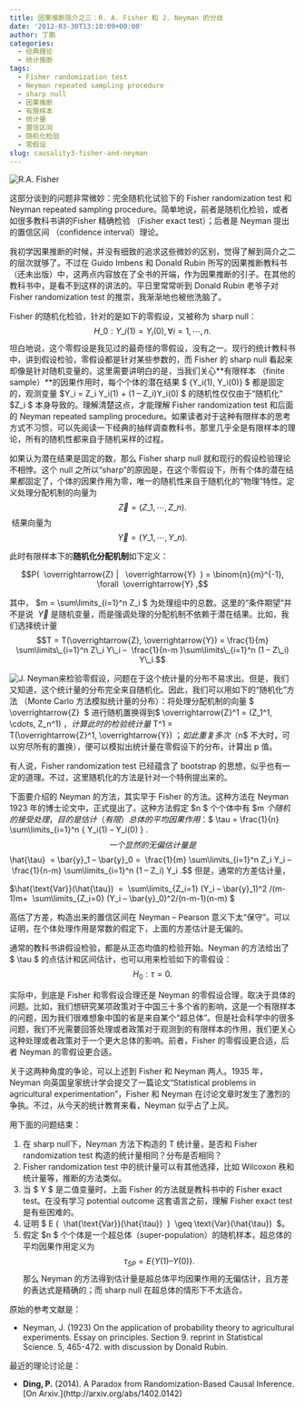 ```yaml
---
title: 因果推断简介之三：R. A. Fisher 和 J. Neyman 的分歧
date: '2012-03-30T13:10:09+00:00'
author: 丁鹏
categories:
  - 经典理论
  - 统计推断
tags:
  - Fisher randomization test
  - Neyman repeated sampling procedure
  - sharp null
  - 因果推断
  - 有限样本
  - 统计量
  - 置信区间
  - 随机化检验
  - 零假设
slug: causality3-fisher-and-neyman
---
```


![R.A. Fisher](https://cos.name/wp-content/uploads/2012/03/R.A.-Fisher.jpg)
  
这部分谈到的问题非常微妙：完全随机化试验下的 Fisher randomization test 和 Neyman repeated sampling procedure。简单地说，前者是随机化检验，或者如很多教科书讲的Fisher 精确检验 （Fisher exact test）；后者是 Neyman 提出的置信区间 （confidence interval）理论。

我初学因果推断的时候，并没有细致的追求这些微妙的区别，觉得了解到简介之二的层次就够了。不过在 Guido Imbens 和 Donald Rubin 所写的因果推断教科书（还未出版）中，这两点内容放在了全书的开端，作为因果推断的引子。在其他的教科书中，是看不到这样的讲法的。平日里常常听到 Donald Rubin 老爷子对 Fisher randomization test 的推崇，我渐渐地也被他洗脑了。

Fisher 的随机化检验，针对的是如下的零假设，又被称为 sharp null：  $$H\_0 : Y\_i(1) = Y_i(0), \forall i = 1,\cdots,n.$$ 坦白地说，这个零假设是我见过的最奇怪的零假设，没有之一。现行的统计教科书中，讲到假设检验，零假设都是针对某些参数的，而 Fisher 的 sharp null 看起来却像是针对随机变量的。这里需要讲明白的是，当我们关心**有限样本 （finite sample）**的因果作用时，每个个体的潜在结果 $ \{Y\_i(1), Y\_i(0)\} $ 都是固定的，观测变量 $Y\_i = Z\_i Y\_i(1) + (1 – Z\_i)Y\_i(0) $ 的随机性仅仅由于“随机化” $Z\_i $ 本身导致的。理解清楚这点，才能理解 Fisher randomization test 和后面的 Neyman repeated sampling procedure。如果读者对于这种有限样本的思考方式不习惯，可以先阅读一下经典的抽样调查教科书，那里几乎全是有限样本的理论，所有的随机性都来自于随机采样的过程。

如果认为潜在结果是固定的数，那么 Fisher sharp null 就和现行的假设检验理论不相悖。这个 null 之所以“sharp”的原因是，在这个零假设下，所有个体的潜在结果都固定了，个体的因果作用为零，唯一的随机性来自于随机化的“物理”特性。定义处理分配机制的向量为 $$ \overrightarrow{Z} = (Z\_1, \cdots, Z\_n).$$  结果向量为 $$\overrightarrow{Y} = (Y\_1, \cdots, Y\_n).$$

此时有限样本下的**随机化分配机制**如下定义：

$$P(  \overrightarrow{Z} |   \overrightarrow{Y}  ) = \binom{n}{m}^{-1}, \forall  \overrightarrow{Y} ,$$

其中， $m = \sum\limits\_{i=1}^n Z\_i $ 为处理组中的总数。这里的“条件期望”并不是说  $ \overrightarrow{Y}  $ 是随机变量，而是强调处理的分配机制不依赖于潜在结果。比如，我们选择统计量 $$T = T(\overrightarrow{Z}, \overrightarrow{Y}) = \frac{1}{m} \sum\limits\_{i=1}^n Z\_i Y\_i –  \frac{1}{n-m }\sum\limits\_{i=1}^n (1 – Z\_i) Y\_i $$
  
![J. Neyman](https://cos.name/wp-content/uploads/2012/03/J.-Neyman.jpg)来检验零假设，问题在于这个统计量的分布不易求出。但是，我们又知道，这个统计量的分布完全来自随机化。因此，我们可以用如下的“随机化”方法 （Monte Carlo 方法模拟统计量的分布）：将处理分配机制的向量 $ \overrightarrow{Z}  $ 进行随机置换得到$ \overrightarrow{Z}^1 = (Z\_1^1, \cdots, Z\_n^1) $，计算此时的检验统计量 $ T^1 = T(\overrightarrow{Z}^1, \overrightarrow{Y}) $；如此重复多次（$n$ 不大时，可以穷尽所有的置换），便可以模拟出统计量在零假设下的分布，计算出 p 值。

有人说，Fisher randomization test 已经蕴含了 bootstrap 的思想，似乎也有一定的道理。不过，这里随机化的方法是针对一个特例提出来的。

下面要介绍的 Neyman 的方法，其实早于 Fisher 的方法。这种方法在 Neyman 1923 年的博士论文中，正式提出了。这种方法假定 $n $ 个个体中有 $m $个随机的接受处理，目的是估计（有限）总体的平均因果作用：$$ \tau = \frac{1}{n} \sum\limits\_{i=1}^n \{ Y\_i(1) – Y\_i(0) \} .$$ 一个显然的无偏估计量是  $$\hat{\tau}  = \bar{y}\_1 – \bar{y}\_0 =  \frac{1}{m} \sum\limits\_{i=1}^n Z\_i Y\_i –  \frac{1}{n-m} \sum\limits\_{i=1}^n (1 – Z\_i) Y_i .$$ 但是，通常的方差估计量，

$\hat{\text{Var}}(\hat{\tau})  =  \sum\limits\_{Z\_i=1} (Y\_i – \bar{y}\_1)^2 /(m-1)m+  \sum\limits\_{Z\_i=0} (Y\_i – \bar{y}\_0)^2/(n-m-1)(n-m) $

高估了方差，构造出来的置信区间在 Neyman – Pearson 意义下太“保守”。可以证明，在个体处理作用是常数的假定下，上面的方差估计是无偏的。

通常的教科书讲假设检验，都是从正态均值的检验开始。Neyman 的方法给出了 $ \tau $ 的点估计和区间估计，也可以用来检验如下的零假设：$$H_0:  \tau = 0.$$

实际中，到底是 Fisher 和零假设合理还是 Neyman 的零假设合理，取决于具体的问题。比如，我们想研究某项政策对于中国三十多个省的影响，这是一个有限样本的问题，因为我们很难想象中国的省是来自某个“超总体”。但是社会科学中的很多问题，我们不光需要回答处理或者政策对于观测到的有限样本的作用，我们更关心这种处理或者政策对于一个更大总体的影响。前者，Fisher 的零假设更合适，后者 Neyman 的零假设更合适。

关于这两种角度的争论，可以上述到 Fisher 和 Neyman 两人。1935 年，Neyman 向英国皇家统计学会提交了一篇论文“Statistical problems in agricultural experimentation”，Fisher 和 Neyman 在讨论文章时发生了激烈的争执。不过，从今天的统计教育来看，Neyman 似乎占了上风。

用下面的问题结束：

  1. 在 sharp null下，Neyman 方法下构造的 T 统计量，是否和 Fisher randomization test 构造的统计量相同？分布是否相同？
  2. Fisher randomization test 中的统计量可以有其他选择，比如 Wilcoxon 秩和统计量等，推断的方法类似。
  3. 当 $ Y $ 是二值变量时，上面 Fisher 的方法就是教科书中的 Fisher exact test。在没有学习 potential outcome 这套语言之前，理解 Fisher exact test 是有些困难的。
  4. 证明 $ E \{  \hat{\text{Var}}(\hat{\tau})  \}  \geq \text{Var}(\hat{\tau})  $。
  5. 假定 $n $ 个个体是一个超总体（super-population）的随机样本，超总体的平均因果作用定义为 $$ \tau_{SP} = E\{ Y(1) – Y(0) \}.$$ 那么 Neyman 的方法得到估计量是超总体平均因果作用的无偏估计，且方差的表达式是精确的；而 sharp null 在超总体的情形下不太适合。

<div>
</div>

<div>
</div>

<div>
  原始的参考文献是：
</div>

<div>
  <ul>
    <li>
      Neyman, J. (1923) On the application of probability theory to agricultural experiments. Essay on principles. Section 9. reprint in Statistical Science. 5, 465-472. with discussion by Donald Rubin.
    </li>
  </ul>
  
  <p>
    最近的理论讨论是：
  </p>
  
  <ul>
    <li>
      <b style="color: #141414">Ding, P.</b><span style="color: #141414"> (2014). </span>A Paradox from Randomization-Based Causal Inference<span style="color: #141414">. [On Arxiv.](http://arxiv.org/abs/1402.0142)</span>
    </li>
  </ul>
</div>

<div>
</div>

&nbsp;
